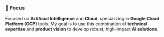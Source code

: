 ### 🎯 Focus

Focused on **Artificial Intelligence** and **Cloud**, specializing in **Google Cloud Platform (GCP)** tools. My goal is to use this combination of **technical expertise** and **product vision** to develop robust, high-impact **AI solutions**.
